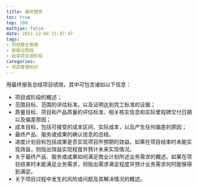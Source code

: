 ```yaml
---
title: 最终报告
toc: true
top: 100
mathjax: false
date: 2021-12-04 21:47:47
tags:
- 项目整合管理
- 收尾过程组
- 结束项目或阶段
categories:
- 项目管理知识
---
```

用最终报告总结项目绩效，其中可包含诸如以下信息：

- 项目或阶段的概述；
- 范围目标、范围的评估标准，以及证明达到完工标准的证据；
- 质量目标、项目和产品质量的评估标准、相关核实信息和实际里程碑交付日期以及偏差原因；
- 成本目标，包括可接受的成本区间、实际成本，以及产生任何偏差的原因；
- 最终产品、服务或成果的确认信息的总结。
- 进度计划目标包括成果是否实现项目所预期的效益。如果在项目结束时未能实现效益，则指出效益实现程度并预计未来实现情况。
- 关于最终产品、服务或成果如何满足商业计划所述业务需求的概述。如果在项目结束时未能满足业务需求，则指出需求满足程度并预计业务需求何时能够得到满足。
- 关于项目过程中发生的风险或问题及其解决情况的概述。
